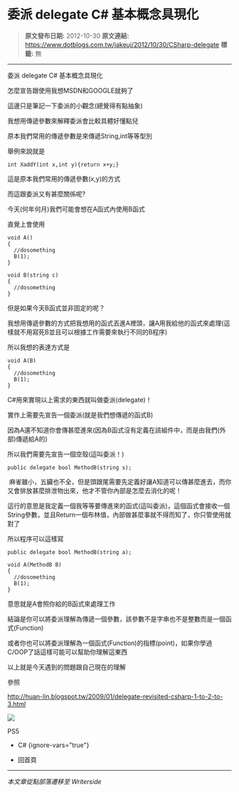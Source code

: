 # 委派 delegate C# 基本概念具現化

> **原文發布日期:** 2012-10-30
> **原文連結:** https://www.dotblogs.com.tw/jakeuj/2012/10/30/CSharp-delegate
> **標籤:** 無

---

委派 delegate C# 基本概念具現化

怎麼宣告跟使用我想MSDN和GOOGLE就夠了

這邊只是筆記一下委派的小觀念(總覺得有點抽象)

我想用傳遞參數來解釋委派會比較具體好懂點兒

原本我們常用的傳遞參數是來傳遞String,int等等型別

舉例來說就是

`int XaddY(int x,int y){return x+y;}`

這是原本我們常用的傳遞參數(x,y)的方式

而這跟委派又有甚麼關係呢?

今天(何年何月)我們可能會想在A函式內使用B函式

直覺上會使用

```
void A()
{
  //dosomething
  B(1);
}

void B(string c)
{
  //dosomething
}
```

但是如果今天B函式並非固定的呢？

我想用傳遞參數的方式把我想用的函式丟進A裡頭，讓A用我給他的函式來處理(這樣就不用寫死B並且可以根據工作需要來執行不同的B程序)

所以我想的表達方式是

```
void A(B)
{
  //dosomething
  B(1);
}
```

C#用來實現以上需求的東西就叫做委派(delegate)！

實作上需要先宣告一個委派(就是我們想傳遞的函式B)

因為A還不知道你會傳甚麼進來(因為B函式沒有定義在該組件中，而是由我們(外部)傳遞給A的)

所以我們需要先宣告一個空殼(這叫委派！)

```
public delegate bool MethodB(string s);
```

 麻雀雖小，五臟也不全，但是頭跟尾需要先定義好讓A知道可以傳甚麼進去，而你又會排放甚麼排泄物出來，他才不管你內部是怎麼去消化的呢！

這行的意思是我定義一個我等等要傳進來的函式(這叫委派)，這個函式會接收一個String參數，並且Return一個布林值，內部做甚麼事就不得而知了，你只管使用就對了

所以程序可以這樣寫

```
public delegate bool MethodB(string a);

void A(MethodB B)
{
  //dosomething
  B(1);
}
```

意思就是A會照你給的B函式來處理工作

結論是你可以將委派理解為傳遞一個參數，該參數不是字串也不是整數而是一個函式(Function)

或者你也可以將委派理解為一個函式(Function)的指標(point)，如果你學過C/OOP了話這樣可能可以幫助你理解這東西

以上就是今天遇到的問題跟自己現在的理解

參照

<http://huan-lin.blogspot.tw/2009/01/delegate-revisited-csharp-1-to-2-to-3.html>

![](https://card.psnprofiles.com/1/jakeuj.png)

PS5

* C#
{ignore-vars="true"}

* 回首頁

---

*本文章從點部落遷移至 Writerside*
